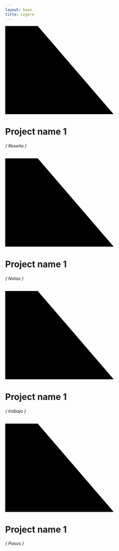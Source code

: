 ```yaml
---
layout: base
title: Legere
---
```


<div data-sr="wait 1.9s, ease-in-out 100px" class='major-container'>
<div class="slider-container">
  <div class="slider-control left inactive"></div>
  <div class="slider-control right"></div>
  <div class="slider">
    <div class="slide slide-0 active">
      <div class="slide__bg"></div>
      <div class="slide__content">
        <svg class="slide__overlay" viewBox="0 0 720 405" preserveAspectRatio="xMaxYMax slice">
          <path class="slide__overlay-path" d="M0,0 150,0 500,405 0,405" />
        </svg>
        <div class='text-frame'>
          <div class="slide__text">
            <h1 data-sr="enter bottom, roll 45deg, over 2s" class="slide__text-heading">Project name 1</h1>
          </div>
        </div>
        <div class="slide__text description">
      <!-- heading description -->
            <h6 class="slide__text-heading description">{ Reseña }</h6>
        </div>
      </div>
    </div>
    <div class="slide slide-1 ">
      <div class="slide__bg"></div>
      <div class="slide__content">
        <svg class="slide__overlay" viewBox="0 0 720 405" preserveAspectRatio="xMaxYMax slice">
          <path class="slide__overlay-path" d="M0,0 150,0 500,405 0,405" />
        </svg>
        <div class='text-frame'>
          <div class="slide__text">
            <h1 data-sr="enter bottom, roll 45deg, over 2s" class="slide__text-heading">Project name 1</h1>
          </div>
        </div>
      <div class="slide__text description">
        <!-- heading description -->
          <h6 class="slide__text-heading description">{ Notas }</h6>
      </div>
      </div>
    </div>
    <div class="slide slide-2">
      <div class="slide__bg"></div>
      <div class="slide__content">
        <svg class="slide__overlay" viewBox="0 0 720 405" preserveAspectRatio="xMaxYMax slice">
          <path class="slide__overlay-path" d="M0,0 150,0 500,405 0,405" />
        </svg>
        <div class='text-frame'>
          <div class="slide__text">
            <h1 data-sr="enter bottom, roll 45deg, over 2s" class="slide__text-heading">Project name 1</h1>
          </div>
        </div>
        <div class="slide__text description">
          <!-- heading description -->
            <h6 class="slide__text-heading description">{ trabajo }</h6>
        </div>
      </div>
    </div>
    <div class="slide slide-3">
      <div class="slide__bg"></div>
      <div class="slide__content">
        <svg class="slide__overlay" viewBox="0 0 720 405" preserveAspectRatio="xMaxYMax slice">
          <path class="slide__overlay-path" d="M0,0 150,0 500,405 0,405" />
        </svg>
        <div class='text-frame'>
          <div class="slide__text">
            <h1 data-sr="enter bottom, roll 45deg, over 2s" class="slide__text-heading">Project name 1</h1>
          </div>
        </div>
        <div class="slide__text description">
          <!-- heading description -->
            <h6 class="slide__text-heading description">{ Pasos }</h6>
        </div>
      </div>
    </div>
  </div>
</div>
</div>